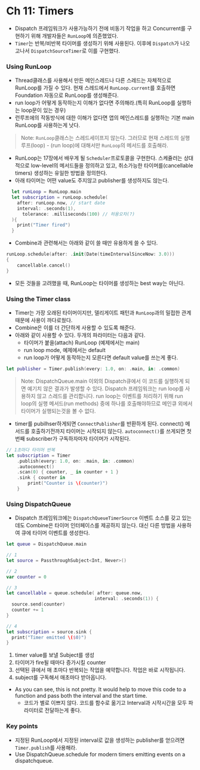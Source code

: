 # Ch 11: Timers



- Dispatch 프레임워크가 사용가능하기 전에 비동기 작업을 하고 Concurrent를 구현하기 위해 개발자들은 `RunLoop`에 의존했었다.
- `Timer`는 반복/비반복 타이머를 생성하기 위해 사용된다. 이후에 `Dispatch`가 나오고나서 `DispatchSourceTimer`로 이를 구현했다.





### Using RunLoop

- Thread클래스를 사용해서 만든 메인스레드나 다른 스레드는 자체적으로 RunLoop를 가질 수 있다. 현재 스레드에서 `RunLoop.current`를 호출하면 Foundation 자동으로 RunLoop를 생성해준다. 
- run loop가 어떻게 동작하는지 이해가 없다면 주의해라.(특히 RunLoop를 실행하는 loop문이 있는 경우)
- 런루프에의 작동방식에 대한 이해가 없다면 앱의 메인스레드를 실행하는 기본 main RunLoop를 사용하는게 낫다.

> Note: `RunLoop`클래스는 스레드세이프지 않는다. 그러므로 현재 스레드의 실행 루프(loop) - (run loop)에 대해서만 `RunLoop`의 메서드를 호출해라.

- RunLoop는 17장에서 배우게 될 `Scheduler`프로토콜을 구현한다. 스케쥴러는 상대적으로 low-level의 메서드들을 정의하고 있고, 취소가능한 타이머를(cancellable timers) 생성하는 유일한 방법을 정의한다.
- 아래 타이머는 어떤 value도 주지않고 publisher를 생성하지도 않는다. 

```swift
  let runLoop = RunLoop.main
  let subscription = runLoop.schedule(
  	after: runLoop.now, // start date
  	interval: .seconds(1),
	  tolerance: .milliseconds(100) // 허용오차(?)
  ){
    print("Timer fired")
  }
```

- Combine과 관련해서는 아래와 같이 쓸 때만 유용하게 쓸 수 있다.

```swift
runLoop.schedule(after: .init(Date(timeIntervalSinceNow: 3.0)))
{
	cancellable.cancel()
}
```

- 모든 것들을 고려했을 때, RunLoop는 타이머를 생성하는 best way는 아닌다. 



### Using the Timer class

- Timer는 가장 오래된 타이머이지만, 델리게이트 패턴과 `RunLoop`과의 밀접한 관계 때문에 사용이 까다로웠다.
- Combine은 이를 더 간단하게 사용할 수 있도록 해준다.
- 아래와 같이 사용할 수 있다. 두개의 파라미터는 다음과 같다.
  - 타이머가 붙을(attach) RunLoop (예제에서는 main)
  - run loop mode, 예제에서는 default
  - run loop가 어떻게 동작하는지 모른다면 default value를 쓰는게 좋다.

```swift
let publisher = Timer.publish(every: 1.0, on: .main, in: .common)
```

> Note: DispatchQueue.main 이외의 Dispatch큐에서 이 코드를 실행하게 되면 예기치 않은 결과가 발생할 수 있다. Dispatch 프레임워크는 run loop를 사용하지 않고 스레드를 관리합니다. run loop는 이벤트를 처리하기 위해 run loop의 실행 메서드(run methods) 중에 하나를 호출해야하므로 메인큐 외에서 타이머가 실행되는것을 볼 수 없다.

- timer를 pubilhser하게되면 `ConnectPublisher`를 반환하게 된다. connect() 메서드를 호출하기전까지 타이머는 시작되지 않는다. `autoconnect()`를 쓰게되면 첫번째 subscriber가 구독하자마자 타이머가 시작된다.

```swift
// 1초마다 타이머 반복
let subscription = Timer
    .publish(every: 1.0, on: .main, in: .common)
    .autoconnect()
    .scan(0) { counter, _ in counter + 1 }
    .sink { counter in
        print("Counter is \(counter)")
    }
```



### Using DispatchQueue

- Dispatch 프레임워크에는 `DispatchQueueTimerSource` 이벤트 소스를 갖고 있는데도 Combine은 타이머 인터페이스를 제공하지 않는다. 대신 다른 방법을 사용하여 큐에 타이머 이벤트를 생성한다.

```swift
let queue = DispatchQueue.main 

// 1
let source = PassthroughSubject<Int, Never>()

// 2
var counter = 0

// 3
let cancellable = queue.schedule( after: queue.now,
                                 interval: .seconds(1)) { 
  source.send(counter)
  counter += 1
}

// 4
let subscription = source.sink {
  print("Timer emitted \($0)")
}
```

1. timer value를 보낼 Subject를 생성
2. 타이머가 fire될 때마다 증가시킬 counter
3. 선택된 큐에서 매 초마다 반복되는 작업을 예약합니다. 작업은 바로 시작됩니다.
4. subject를 구독해서 매초마다 받아옵니다.

- As you can see, this is not pretty. It would help to move this code to a function and pass both the interval and the start time.
  - 코드가 별로 이쁘지 않다. 코드를 함수로 옮기고 Interval과 시작시간을 모두 파라미터로 전달하는게 좋다.



### Key points

- 지정된 RunLoop에서 지정된 interval로 값을 생성하는 publisher를 얻으려면 `Timer.publish`를 사용해라.
- Use DispatchQueue.schedule for modern timers emitting events on a dispatchqueue.